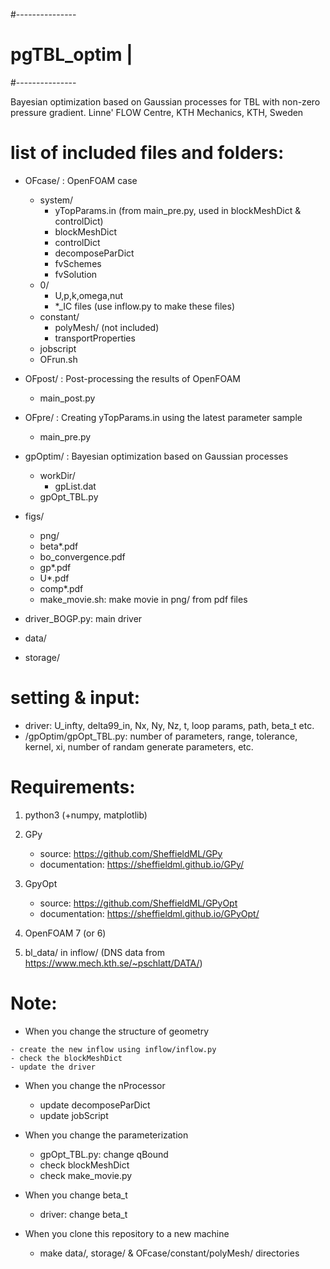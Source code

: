 #---------------
# pgTBL_optim  |
#---------------

Bayesian optimization based on Gaussian processes for TBL with non-zero pressure gradient. 
Linne' FLOW Centre, KTH Mechanics, KTH, Sweden

# list of included files and folders:

 - OFcase/   : OpenFOAM case
   - system/
     - yTopParams.in (from main_pre.py, used in blockMeshDict & controlDict)
     - blockMeshDict
     - controlDict
     - decomposeParDict
     - fvSchemes
     - fvSolution
   - 0/
     - U,p,k,omega,nut
     - *_IC files (use inflow.py to make these files)
   - constant/
     - polyMesh/ (not included)
     - transportProperties
   - jobscript
   - OFrun.sh
 - OFpost/   : Post-processing the results of OpenFOAM
   - main_post.py

 - OFpre/    : Creating yTopParams.in using the latest parameter sample
   - main_pre.py
   
 - gpOptim/  : Bayesian optimization based on Gaussian processes
   - workDir/
     - gpList.dat
   - gpOpt_TBL.py

 - figs/
   - png/
   - beta*.pdf
   - bo_convergence.pdf
   - gp*.pdf
   - U*.pdf
   - comp*.pdf
   - make_movie.sh: make movie in png/ from pdf files

 - driver_BOGP.py: main driver
 - data/
 - storage/

# setting & input:
 - driver: U_infty, delta99_in, Nx, Ny, Nz, t, loop params, path, beta_t etc.
 - /gpOptim/gpOpt_TBL.py: number of parameters, range, tolerance, kernel, xi, number of randam generate parameters, etc.

# Requirements:
1. python3 (+numpy, matplotlib)

2. GPy
   - source: https://github.com/SheffieldML/GPy
   - documentation: https://sheffieldml.github.io/GPy/

3. GpyOpt
   - source: https://github.com/SheffieldML/GPyOpt
   - documentation: https://sheffieldml.github.io/GPyOpt/

4. OpenFOAM 7 (or 6)

5. bl_data/ in inflow/ (DNS data from https://www.mech.kth.se/~pschlatt/DATA/)

# Note:
  - When you change the structure of geometry
<!-- 
    - create the new inflow from precursor using bl_inflow.py (precursor results required)
-->
    - create the new inflow using inflow/inflow.py
    - check the blockMeshDict
    - update the driver
    
  - When you change the nProcessor
    - update decomposeParDict
    - update jobScript

  - When you change the parameterization
    - gpOpt_TBL.py: change qBound
    - check blockMeshDict
    - check make_movie.py

  - When you change beta_t
    - driver: change beta_t

  - When you clone this repository to a new machine
    - make data/, storage/ & OFcase/constant/polyMesh/ directories